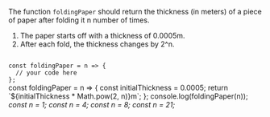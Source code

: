 The function `foldingPaper` should return the thickness (in meters) of a piece of paper after folding it n number of times.

1. The paper starts off with a thickness of 0.0005m.
2. After each fold, the thickness changes by 2^n.

<codeblock language="javascript" type="exercise" testMode="multipleInput">
<code>
const foldingPaper = n => {
  // your code here
};
</code>

<solution>
const foldingPaper = n => {
  const initialThickness = 0.0005;
  return `${initialThickness * Math.pow(2, n)}m`;
};
</solution>

<testcases>
<caller>
console.log(foldingPaper(n));
</caller>
<testcase>
<i>
const n = 1;
</i>
</testcase>
<testcase>
<i>
const n = 4;
</i>
</testcase>
<testcase>
<i>
const n = 8;
</i>
</testcase>
<testcase>
<i>
const n = 21;
</i>
</testcase>
</testcases>
</codeblock>